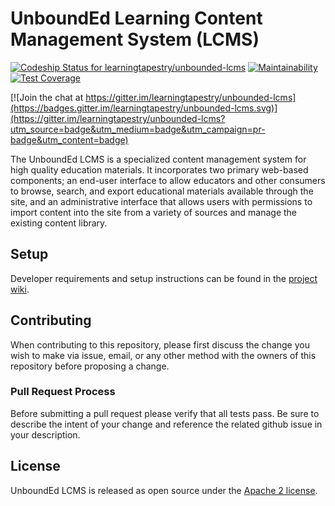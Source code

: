 # UnboundEd Learning Content Management System (LCMS)

[ ![Codeship Status for learningtapestry/unbounded-lcms](https://app.codeship.com/projects/87ed3f00-ddc7-0135-b08f-3e0bdd3c602e/status?branch=master)](https://app.codeship.com/projects/266015)
[![Maintainability](https://api.codeclimate.com/v1/badges/9c9dce0cf0aa36698a9c/maintainability)](https://codeclimate.com/github/learningtapestry/unbounded-lcms/maintainability)
[![Test Coverage](https://api.codeclimate.com/v1/badges/9c9dce0cf0aa36698a9c/test_coverage)](https://codeclimate.com/github/learningtapestry/unbounded-lcms/test_coverage)

[![Join the chat at https://gitter.im/learningtapestry/unbounded-lcms](https://badges.gitter.im/learningtapestry/unbounded-lcms.svg)](https://gitter.im/learningtapestry/unbounded-lcms?utm_source=badge&utm_medium=badge&utm_campaign=pr-badge&utm_content=badge)

The UnboundEd LCMS is a specialized content management system for high quality
education materials. It incorporates two primary web-based components; an end-user interface to allow educators and other consumers to browse, search, and export educational materials available through the site, and an administrative interface that allows users with permissions to import content into the site from a variety of sources and manage the existing content library.

## Setup
Developer requirements and setup instructions can be found in the [project wiki](https://github.com/learningtapestry/unbounded-lcms/wiki/Setup-Instructions).

## Contributing
When contributing to this repository, please first discuss the change you wish to make via issue,
email, or any other method with the owners of this repository before proposing a change.

### Pull Request Process
Before submitting a pull request please verify that all tests pass. Be sure to describe the intent of your change and reference the related github issue in your description.

## License
UnboundEd LCMS is released as open source under the [Apache 2 license](http://www.apache.org/licenses/LICENSE-2.0.html).
